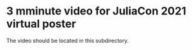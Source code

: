# 3 mminute video for JuliaCon 2021 virtual poster

The video should be located in this subdirectory.
